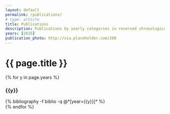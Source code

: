 ```yaml
---
layout: default
permalink: /publications/
# type: article
title: Publications
description: Publications by yearly categories in reversed chronological order.
years: [2025]
publication_photo: http://via.placeholder.com/200
---
```


<div class="grid-container">
    <h1 class="separator-center font-bold margin-top-3">{{ page.title }}</h1>
</div>

<div class="grid-container">
  {% for y in page.years %}
    <div class="margin-bottom-3">
      <h3 class="separator-left margin-bottom-2">{{y}}</h3>
      {% bibliography -f biblio -q @*[year={{y}}]* %}
    </div>
  {% endfor %}
</div>

